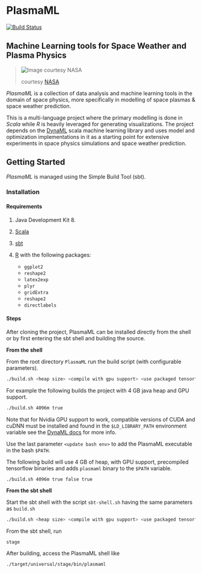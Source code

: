 # PlasmaML

[![Build Status](https://travis-ci.org/transcendent-ai-labs/PlasmaML.svg?branch=master)](https://travis-ci.org/transcendent-ai-labs/PlasmaML)

Machine Learning tools for Space Weather and Plasma Physics
---------------------------
> ![Image courtesy NASA](http://www.nasa.gov/images/content/607990main1_FAQ13-670.jpg)
>
> courtesy [NASA](www.nasa.gov)

*PlasmaML* is a collection of data analysis and machine learning tools in the domain of space physics, more specifically in modelling of space plasmas & space weather prediction.

This is a multi-language project where the primary modelling is done in *Scala* while *R* is heavily leveraged for generating visualizations. The project depends on the [DynaML](https://github.com/mandar2812/DynaML) scala machine learning library and uses model and optimization implementations in it as a starting point for extensive experiments in space physics simulations and space weather prediction.

## Getting Started

*PlasmaML* is managed using the Simple Build Tool (sbt).

### Installation

#### Requirements

1. Java Development Kit 8. 
2. [Scala](scala-lang.org)
3. [sbt](http://www.scala-sbt.org/)
4. [R](https://www.r-project.org/) with the following packages:

    * `ggplot2`
    * `reshape2`
    * `latex2exp`
    * `plyr`
    * `gridExtra`
    * `reshape2`
    * `directlabels`


#### Steps

After cloning the project, PlasmaML can be installed directly from the shell or 
by first entering the sbt shell and building the source.

**From the shell**

From the root directory `PlasmaML` run the build script (with configurable parameters).

```bash
./build.sh <heap size> <compile with gpu support> <use packaged tensorflow> <update bash env>
```

For example the following builds the project with 4 GB java heap and GPU support.

```bash
./build.sh 4096m true
```

Note that for Nvidia GPU support to work, compatible versions of CUDA and cuDNN must be installed and 
found in the `$LD_LIBRARY_PATH` environment variable see the [DynaML docs](https://transcendent-ai-labs.github.io/DynaML/installation/installation/) for more info.

Use the last parameter `<update bash env>` to add the PlasmaML executable in the bash `$PATH`.

The following build will use 4 GB of heap, with GPU support, precompiled tensorflow binaries and 
adds `plasmaml` binary to the `$PATH` variable.

```
./build.sh 4096m true false true
```

**From the sbt shell**

Start the sbt shell with the script `sbt-shell.sh` having the same parameters as `build.sh`

```bash
./build.sh <heap size> <compile with gpu support> <use packaged tensorflow>
```

From the sbt shell, run

```
stage
```

After building, access the PlasmaML shell like 

```
./target/universal/stage/bin/plasmaml
```